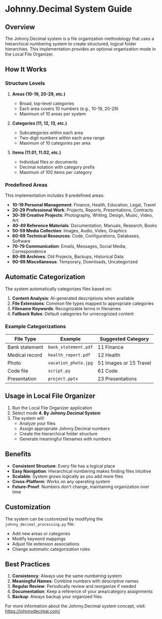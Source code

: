 # Johnny.Decimal System Guide

## Overview

The Johnny.Decimal system is a file organization methodology that uses a hierarchical numbering system to create structured, logical folder hierarchies. This implementation provides an optional organization mode in the Local File Organizer.

## How It Works

### Structure Levels

1. **Areas (10-19, 20-29, etc.)**
   - Broad, top-level categories
   - Each area covers 10 numbers (e.g., 10-19, 20-29)
   - Maximum of 10 areas per system

2. **Categories (11, 12, 13, etc.)**
   - Subcategories within each area
   - Two-digit numbers within each area range
   - Maximum of 10 categories per area

3. **Items (11.01, 11.02, etc.)**
   - Individual files or documents
   - Decimal notation with category prefix
   - Maximum of 100 items per category

### Predefined Areas

This implementation includes 9 predefined areas:

- **10-19 Personal Management**: Finance, Health, Education, Legal, Travel
- **20-29 Professional Work**: Projects, Reports, Presentations, Contracts
- **30-39 Creative Projects**: Photography, Writing, Design, Music, Video, Art
- **40-49 Reference Materials**: Documentation, Manuals, Research, Books
- **50-59 Media Collection**: Images, Audio, Video, Graphics
- **60-69 Technical Resources**: Code, Configurations, Databases, Software
- **70-79 Communication**: Emails, Messages, Social Media, Correspondence
- **80-89 Archives**: Old Projects, Backups, Historical Data
- **90-99 Miscellaneous**: Temporary, Downloads, Uncategorized

## Automatic Categorization

The system automatically categorizes files based on:

1. **Content Analysis**: AI-generated descriptions when available
2. **File Extensions**: Common file types mapped to appropriate categories
3. **Filename Keywords**: Recognizable terms in filenames
4. **Fallback Rules**: Default categories for unrecognized content

### Example Categorizations

| File Type | Example | Suggested Category |
|-----------|---------|-------------------|
| Bank statement | `bank_statement.pdf` | 11 Finance |
| Medical record | `health_report.pdf` | 12 Health |
| Photo | `vacation_photo.jpg` | 51 Images or 15 Travel |
| Code file | `script.py` | 61 Code |
| Presentation | `project.pptx` | 23 Presentations |

## Usage in Local File Organizer

1. Run the Local File Organizer application
2. Select mode **4. By Johnny.Decimal System**
3. The system will:
   - Analyze your files
   - Assign appropriate Johnny.Decimal numbers
   - Create the hierarchical folder structure
   - Generate meaningful filenames with numbers

## Benefits

- **Consistent Structure**: Every file has a logical place
- **Easy Navigation**: Hierarchical numbering makes finding files intuitive
- **Scalable**: System grows logically as you add more files
- **Cross-Platform**: Works on any operating system
- **Future-Proof**: Numbers don't change, maintaining organization over time

## Customization

The system can be customized by modifying the `johnny_decimal_processing.py` file:

- Add new areas or categories
- Modify keyword mappings
- Adjust file extension associations
- Change automatic categorization rules

## Best Practices

1. **Consistency**: Always use the same numbering system
2. **Meaningful Names**: Combine numbers with descriptive names
3. **Regular Review**: Periodically review and reorganize if needed
4. **Documentation**: Keep a reference of your area/category assignments
5. **Backup**: Always backup your organized files

For more information about the Johnny.Decimal system concept, visit: https://johnnydecimal.com/